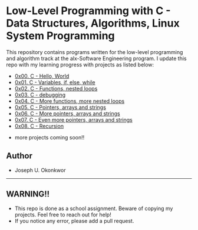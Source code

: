 # Low-Level Programming with C - Data Structures, Algorithms, Linux System Programming

This repository contains programs written for the low-level programming and
algorithm track at the alx-Software Engineering program. I update this repo with my learning progress with projects as listed below:

* [0x00. C - Hello, World](./0x00-hello_world)
* [0x01. C - Variables, if, else, while](./0x01-variables_if_else_while)
* [0x02. C - Functions, nested loops](./0x02-functions_nested_loops)
* [0x03. C - debugging](./0x03-debugging)
* [0x04. C - More functions, more nested loops](./0x04-more_functions_nested_loops)
* [0x05. C - Pointers, arrays and strings](./0x05-pointers_arrays_strings)
* [0x06. C - More pointers, arrays and strings](./0x06-pointers_arrays_strings)
* [0x07. C - Even more pointers, arrays and strings](./0x07-pointers_arrays_strings)
* [0x08. C - Recursion](./0x08-recursion)

- more projects coming soon!!

## Author 
+ Joseph U. Okonkwor

---

## WARNING!!
- This repo is done as a school assignment. Beware of copying my projects. Feel free to reach out for help!
- If you notice any error, please add a pull request.
